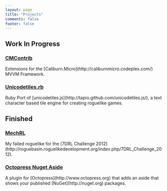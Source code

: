 ```yaml
---
layout: page
title: "Projects"
comments: false
footer: false
---
```


<h2 class="project-type">Work In Progress</h2>

<h3 class="project">
  <a href="./cmcontrib.html">CMContrib</a>
</h3>
Extensions for the [Caliburn.Micro](http://caliburnmicro.codeplex.com/) MVVM Framework.

<h3 class="project">
  <a href="https://github.com/kmees/unicodetiles.rb">Unicodetiles.rb</a>
</h3>
Ruby Port of [unicodetiles.js](http://tapio.github.com/unicodetiles.js/), a text character based tile engine for creating roguelike games.

<h2 class="project-type">Finished</h2>

<h3 class="project">
  <a href="https://github.com/kmees/MechRL">MechRL</a>
</h3>
My failed roguelike for the [7DRL Challenge 2012](http://roguebasin.roguelikedevelopment.org/index.php/7DRL_Challenge_2012).

<h3 class="project">
  <a href="https://github.com/kmees/Octopress-NuGet-Aside">Octopress Nuget Aside</a>
</h3>
A plugin for [Octopress](http://www.octopress.org) that adds an aside that shows your published
[NuGet](http://nuget.org) packages.


